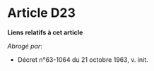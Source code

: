 # Article D23

**Liens relatifs à cet article**

_Abrogé par_:

  - Décret n°63-1064 du 21 octobre 1963, v. init.
